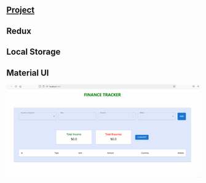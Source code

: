 ## [Project](https://financial-tracker-app.netlify.app/)

## Redux

## Local Storage

## Material UI

![Demo](/Finance_Tracker_Project.gif)
